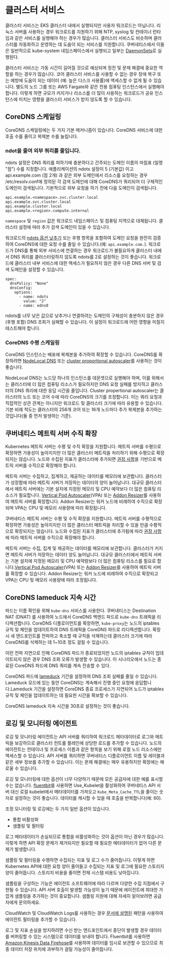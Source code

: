 # 클러스터 서비스

클러스터 서비스는 EKS 클러스터 내에서 실행되지만 사용자 워크로드는 아닙니다. 리눅스 서버를 사용하는 경우 워크로드를 지원하기 위해 NTP, syslog 및 컨테이너 런타임과 같은 서비스를 실행해야 하는 경우가 많습니다. 클러스터 서비스도 비슷하며 클러스터를 자동화하고 운영하는 데 도움이 되는 서비스를 지원합니다. 쿠버네티스에서 이들은 일반적으로 kube-system 네임스페이스에서 실행되고 일부는 [DaemonSets](https://kubernetes.io/docs/concepts/workloads/controllers/daemonset/)로 실행된다.

클러스터 서비스는 가동 시간이 길어질 것으로 예상되며 정전 및 문제 해결에 중요한 역할을 하는 경우가 많습니다. 코어 클러스터 서비스를 사용할 수 없는 경우 장애 복구 또는 예방에 도움이 되는 데이터 (예: 높은 디스크 사용률)에 액세스할 수 없게 될 수 있습니다. 별도의 노드 그룹 또는 AWS Fargate와 같은 전용 컴퓨팅 인스턴스에서 실행해야 합니다. 이렇게 하면 규모가 커지거나 리소스를 더 많이 사용하는 워크로드가 공유 인스턴스에 미치는 영향을 클러스터 서비스가 받지 않도록 할 수 있습니다.

## CoreDNS 스케일링

CoreDNS 스케일링에는 두 가지 기본 메커니즘이 있습니다. CoreDNS 서비스에 대한 호출 수를 줄이고 복제본 수를 늘립니다.

### ndot을 줄여 외부 쿼리를 줄입니다.

ndots 설정은 DNS 쿼리를 피하기에 충분하다고 간주되는 도메인 이름의 마침표 (일명 "점") 수를 지정합니다. 애플리케이션의 ndots 설정이 5 (기본값) 이고 api.example.com (점 2개) 과 같은 외부 도메인에서 리소스를 요청하는 경우 /etc/resolv.conf에 정의된 각 검색 도메인에 대해 CoreDNS가 쿼리되어 더 구체적인 도메인이 검색됩니다. 기본적으로 외부 요청을 하기 전에 다음 도메인이 검색됩니다.

```
api.example.<namespace>.svc.cluster.local
api.example.svc.cluster.local
api.example.cluster.local
api.example.<region>.compute.internal
```

`namespace` 및 `region` 값은 워크로드 네임스페이스 및 컴퓨팅 지역으로 대체됩니다. 클러스터 설정에 따라 추가 검색 도메인이 있을 수 있습니다.

워크로드의 [ndots 옵션 낮추기](https://kubernetes.io/docs/concepts/services-networking/dns-pod-service/#pod-dns-config) 또는 후행 항목을 포함하여 도메인 요청을 완전히 검증하여 CoreDNS에 대한 요청 수를 줄일 수 있습니다.(예: `api.example.com.`). 워크로드가 DNS를 통해 외부 서비스에 연결하는 경우 워크로드가 불필요하게 클러스터 내에서 DNS 쿼리를 클러스터링하지 않도록 ndots를 2로 설정하는 것이 좋습니다. 워크로드에 클러스터 내부 서비스에 대한 액세스가 필요하지 않은 경우 다른 DNS 서버 및 검색 도메인을 설정할 수 있습니다.

```
spec:
  dnsPolicy: "None"
  dnsConfig:
    options:
      - name: ndots
        value: "2"
      - name: edns0
```

ndots를 너무 낮은 값으로 낮추거나 연결하려는 도메인의 구체성이 충분하지 않은 경우 (후행 포함) DNS 조회가 실패할 수 있습니다. 이 설정이 워크로드에 어떤 영향을 미칠지 테스트해야 합니다.

### CoreDNS 수평 스케일링

CoreDNS 인스턴스는 배포에 복제본을 추가하여 확장할 수 있습니다. CoreDNS를 확장하려면 [NodeLocal DNS](https://kubernetes.io/docs/tasks/administer-cluster/nodelocaldns/) 또는 [cluster proportional autoscaler](https://github.com/kubernetes-sigs/cluster-proportional-autoscaler)를 사용하는 것이 좋습니다.

NodeLocal DNS는 노드당 하나의 인스턴스를 데몬셋으로 실행해야 하며, 이를 위해서는 클러스터에 더 많은 컴퓨팅 리소스가 필요하지만 DNS 요청 실패를 방지하고 클러스터의 DNS 쿼리에 대한 응답 시간을 줄입니다. Cluster propertional autoscaler는 클러스터의 노드 또는 코어 수에 따라 CoreDNS의 크기를 조정합니다. 이는 쿼리 요청과 직접적인 상관 관계는 아니지만 워크로드 및 클러스터 크기에 따라 유용할 수 있습니다. 기본 비례 척도는 클러스터의 256개 코어 또는 16개 노드마다 추가 복제본을 추가하는 것입니다(둘 중 먼저 발생하는 기준).

## 쿠버네티스 메트릭 서버 수직 확장

Kubernetes 메트릭 서버는 수평 및 수직 확장을 지원합니다. 메트릭 서버를 수평으로 확장하면 가용성이 높아지지만 더 많은 클러스터 메트릭을 처리하기 위해 수평으로 확장되지는 않습니다. 노드와 수집된 지표가 클러스터에 추가되면 [권장 사항](https://kubernetes-sigs.github.io/metrics-server/#scaling)을 기반으로 메트릭 서버를 수직으로 확장해야 합니다.

메트릭 서버는 수집하고, 집계하고, 제공하는 데이터를 메모리에 보관합니다. 클러스터가 성장함에 따라 메트릭 서버가 저장하는 데이터의 양이 늘어납니다. 대규모 클러스터에서 메트릭 서버에는 기본 설치에 지정된 메모리 및 CPU 예약보다 더 많은 컴퓨팅 리소스가 필요합니다. [Vertical Pod Autoscaler](https://github.com/kubernetes/autoscaler/tree/master/vertical-pod-autoscaler)(VPA) 또는 [Addon Resizer](https://github.com/kubernetes/autoscaler/tree/master/addon-resizer)를 사용하여 메트릭 서버를 확장합니다. Addon Resizer는 워커 노드에 비례하여 수직으로 확장되며 VPA는 CPU 및 메모리 사용량에 따라 확장됩니다.

쿠버네티스 메트릭 서버는 수평 및 수직 확장을 지원합니다. 메트릭 서버를 수평적으로 확장하면 가용성은 높아지지만 더 많은 클러스터 메트릭을 처리할 수 있을 만큼 수평적으로 확장되지는 않습니다. 노드와 수집된 지표가 클러스터에 추가됨에 따라 [권장 사항](https://kubernetes-sigs.github.io/metrics-server/#scaling)에 따라 메트릭 서버를 수직으로 확장해야 합니다.

메트릭 서버는 수집, 집계 및 제공하는 데이터를 메모리에 보관합니다. 클러스터가 커지면 메트릭 서버가 저장하는 데이터 양도 늘어납니다. 대규모 클러스터에서 메트릭 서버는 기본 설치에 지정된 메모리 및 CPU 예약량보다 더 많은 컴퓨팅 리소스를 필요로 합니다.[Vertical Pod Autoscaler](https://github.com/kubernetes/autoscaler/tree/master/vertical-pod-autoscaler)(VPA) 또는 [Addon Resizer](https://github.com/kubernetes/autoscaler/tree/master/addon-resizer)를 사용하여 메트릭 서버를 확장할 수 있습니다. Addon Resizer는 워커 노드에 비례하여 수직으로 확장되고 VPA는 CPU 및 메모리 사용량에 따라 조정됩니다.

## CoreDNS lameduck 지속 시간

파드는 이름 확인을 위해 `kube-dns` 서비스를 사용한다. 쿠버네티스는 Destination NAT (DNAT) 를 사용하여 노드에서 CoreDNS 백엔드 파드로 `kube-dns` 트래픽을 리디렉션합니다. CoreDNS 디플로이먼트를 확장하면, `kube-proxy`는 노드의 iptables 규칙 및 체인을 업데이트하여 DNS 트래픽을 CoreDNS 파드로 리디렉션합니다. 확장 시 새 엔드포인트를 전파하고 축소할 때 규칙을 삭제하는데 클러스터 크기에 따라 CoreDNS를 삭제하는 데 1~10초 정도 걸릴 수 있습니다. 

이런 전파 지연으로 인해 CoreDNS 파드가 종료되었지만 노드의 iptables 규칙이 업데이트되지 않은 경우 DNS 조회 오류가 발생할 수 있습니다. 이 시나리오에서 노드는 종료된 CoreDNS 파드에 DNS 쿼리를 계속 전송할 수 있다.

CoreDNS 파드에 [lameduck](https://coredns.io/plugins/health/) 기간을 설정하여 DNS 조회 실패를 줄일 수 있습니다. Lameduck 모드에 있는 동안 CoreDNS는 계속해서 진행 중인 요청에 응답합니다.Lameduck 기간을 설정하면 CoreDNS 종료 프로세스가 지연되어 노드가 iptables 규칙 및 체인을 업데이트하는 데 필요한 시간을 확보할 수 있습니다. 

CoreDNS lameduck 지속 시간을 30초로 설정하는 것이 좋습니다. 

## 로깅 및 모니터링 에이전트

로깅 및 모니터링 에이전트는 API 서버를 쿼리하여 워크로드 메타데이터로 로그와 메트릭을 보강하므로 클러스터 컨트롤 플레인에 상당한 로드를 추가할 수 있습니다. 노드의 에이전트는 컨테이너 및 프로세스 이름과 같은 항목을 보기 위해 로컬 노드 리소스에만 액세스할 수 있습니다. API 서버를 쿼리하면 쿠버네티스 디플로이먼트 이름 및 레이블과 같은 세부 정보를 추가할 수 있습니다. 이는 문제 해결에는 매우 유용하지만 확장에는 해로울 수 있습니다.

로깅 및 모니터링에 대한 옵션이 너무 다양하기 때문에 모든 공급자에 대한 예를 표시할 수는 없습니다. [fluentbit](https://docs.fluentbit.io/manual/pipeline/filters/kubernetes)를 사용하면 Use_Kubelet을 활성화하여 쿠버네티스 API 서버 대신 로컬 kubelet에서 메타데이터를 가져오고 `Kube_Meta_Cache_TTL`을 줄이는 숫자로 설정하는 것이 좋습니다. 데이터를 캐시할 수 있을 때 호출을 반복합니다(예: 60).

조정 모니터링 및 로깅에는 두 가지 일반 옵션이 있습니다.

* 통합 비활성화
* 샘플링 및 필터링

로그 메타데이터가 손실되므로 통합을 비활성화하는 것이 옵션이 아닌 경우가 많습니다. 이렇게 하면 API 확장 문제가 제거되지만 필요할 때 필요한 메타데이터가 없어 다른 문제가 발생합니다.

샘플링 및 필터링을 수행하면 수집되는 지표 및 로그 수가 줄어듭니다. 이렇게 하면 Kubernetes API에 대한 요청 양이 줄어들고 수집되는 지표 및 로그에 필요한 스토리지 양이 줄어듭니다. 스토리지 비용을 줄이면 전체 시스템 비용도 낮아집니다.

샘플링을 구성하는 기능은 에이전트 소프트웨어에 따라 다르며 다양한 수집 지점에서 구현될 수 있습니다. API 서버 호출이 발생할 가능성이 높기 때문에 에이전트에 최대한 가깝게 샘플링을 추가하는 것이 중요합니다. 샘플링 지원에 대해 자세히 알아보려면 공급자에게 문의하세요.

CloudWatch 및 CloudWatch Logs를 사용하는 경우 [문서에 설명된](https://docs.aws.amazon.com/AmazonCloudWatch/latest/logs/FilterAndPatternSyntax.html) 패턴을 사용하여 에이전트 필터링을 추가할 수 있습니다.

로그 및 지표 손실을 방지하려면 수신 받는 엔드포인트에서 중단이 발생할 경우 데이터를 버퍼링할 수 있는 시스템으로 데이터를 보내야 합니다. Fluentbit를 사용하면 [Amazon Kinesis Data Firehose](https://docs.fluentbit.io/manual/pipeline/outputs/firehose)를 사용하여 데이터를 임시로 보관할 수 있으므로 최종 데이터 저장 위치에 과부하가 걸릴 가능성이 줄어듭니다.